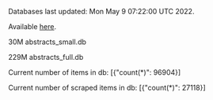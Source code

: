 Databases last updated: Mon May  9 07:22:00 UTC 2022. 

Available [here](https://github.com/cbeauhilton/ash-db/releases).


30M	abstracts_small.db

229M	abstracts_full.db

Current number of items in db:
[{"count(*)": 96904}]

Current number of scraped items in db:
[{"count(*)": 27118}]
